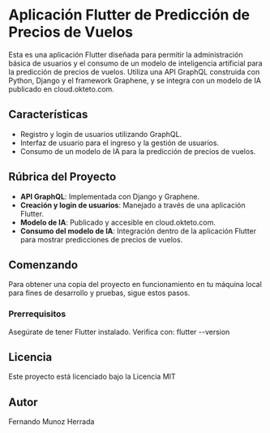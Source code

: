 # Aplicación Flutter de Predicción de Precios de Vuelos

Esta es una aplicación Flutter diseñada para permitir la administración básica de usuarios y el consumo de un modelo de inteligencia artificial para la predicción de precios de vuelos. Utiliza una API GraphQL construida con Python, Django y el framework Graphene, y se integra con un modelo de IA publicado en cloud.okteto.com.

## Características

- Registro y login de usuarios utilizando GraphQL.
- Interfaz de usuario para el ingreso y la gestión de usuarios.
- Consumo de un modelo de IA para la predicción de precios de vuelos.

## Rúbrica del Proyecto

- **API GraphQL**: Implementada con Django y Graphene.
- **Creación y login de usuarios**: Manejado a través de una aplicación Flutter.
- **Modelo de IA**: Publicado y accesible en cloud.okteto.com.
- **Consumo del modelo de IA**: Integración dentro de la aplicación Flutter para mostrar predicciones de precios de vuelos.

## Comenzando

Para obtener una copia del proyecto en funcionamiento en tu máquina local para fines de desarrollo y pruebas, sigue estos pasos.

### Prerrequisitos

Asegúrate de tener Flutter instalado. Verifica con:
    flutter --version

## Licencia
Este proyecto está licenciado bajo la Licencia MIT

## Autor
Fernando Munoz Herrada